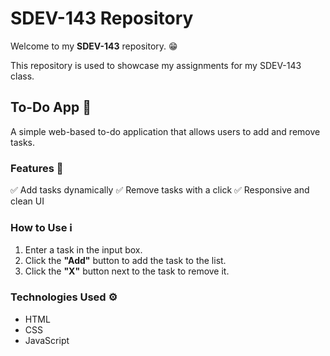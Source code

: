 # SDEV-143 Repository

Welcome to my **SDEV-143** repository. :grin:

This repository is used to showcase my assignments for my SDEV-143 class.

## To-Do App :memo:
A simple web-based to-do application that allows users to add and remove tasks.

### Features :dart:
:white_check_mark: Add tasks dynamically
:white_check_mark: Remove tasks with a click
:white_check_mark: Responsive and clean UI

### How to Use :information_source:
1. Enter a task in the input box.
2. Click the **"Add"** button to add the task to the list.
3. Click the **"X"** button next to the task to remove it.

### Technologies Used :gear:
* HTML
* CSS
* JavaScript
